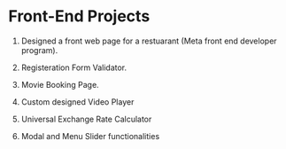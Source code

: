# Front-End Projects 

1. Designed a front web page for a restuarant (Meta front end developer program).

2. Registeration Form Validator. 

3. Movie Booking Page.

4. Custom designed Video Player

5. Universal Exchange Rate Calculator

6. Modal and Menu Slider functionalities 

